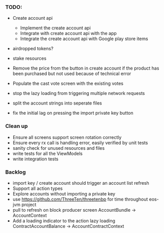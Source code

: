 ### TODO:
- Create account api 
    - Implement the create account api 
    - Integrate with create account api with the app
    - Integrate the create account api with Google play store items
- airdropped tokens?
- stake resources

- Remove the price from the button in create account if the product has been purchased but not used because of technical error
- Populate the cast vote screen with the existing votes
- stop the lazy loading from triggering multiple network requests
- split the account strings into seperate files
- fix the initial lag on pressing the import private key button

### Clean up
- Ensure all screens support screen rotation correctly 
- Ensure every rx call is handling error, easily verified by unit tests
- sanity check for unused resources and files
- write tests for all the ViewModels
- write integration tests

### Backlog
- import key / create account should trigger an account list refresh
- Support all action types
- Explore accounts without importing a private key
- use https://github.com/ThreeTen/threetenbp for time throughout eos-jvm project
- pull to refresh on block producer screen
AccountBundle -> AccountContext
- Add a loading indicator to the action lazy loading
ContractAccountBalance -> AccountContractContext